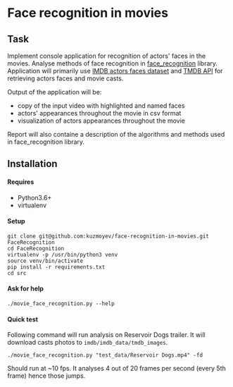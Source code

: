 # Face recognition in movies

## Task

Implement console application for recognition of actors' faces in the movies.
Analyse methods of face recognition in [face_recognition](https://github.com/ageitgey/face_recognition)
library. Application will primarily use [IMDB actors faces dataset](https://data.vision.ee.ethz.ch/cvl/rrothe/imdb-wiki/)
and [TMDB API](https://www.themoviedb.org/documentation/api?language=en) for retrieving actors faces and movie casts.

Output of the application will be:
 * copy of the input video with highlighted and named faces
 * actors' appearances throughout the movie in csv format
 * visualization of actors appearances throughout the movie

Report will also containe a description of the algorithms and methods used in face_recognition library.

## Installation

#### Requires

* Python3.6+
* virtualenv

#### Setup

    git clone git@github.com:kuzmoyev/face-recognition-in-movies.git FaceRecognition
    cd FaceRecognition
    virtualenv -p /usr/bin/python3 venv
    source venv/bin/activate
    pip install -r requirements.txt
    cd src


#### Ask for help

    ./movie_face_recognition.py --help

#### Quick test

Following command will run analysis on Reservoir Dogs trailer. It will download casts 
photos to `imdb/imdb_data/tmdb_images`. 
    
    ./movie_face_recognition.py "test_data/Reservoir Dogs.mp4" -fd

Should run at ~10 fps. It analyses 4 out of 20 frames per second (every 5th frame) hence those jumps.
